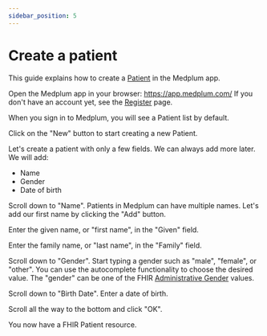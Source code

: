 ```yaml
---
sidebar_position: 5
---
```


# Create a patient

This guide explains how to create a [Patient](/docs/api/fhir/resources/patient) in the Medplum app.

Open the Medplum app in your browser: https://app.medplum.com/  If you don't have an account yet, see the [Register](./register) page.

When you sign in to Medplum, you will see a Patient list by default.

Click on the "New" button to start creating a new Patient.

Let's create a patient with only a few fields.  We can always add more later.  We will add:
* Name
* Gender
* Date of birth

Scroll down to "Name".  Patients in Medplum can have multiple names.  Let's add our first name by clicking the "Add" button.

Enter the given name, or "first name", in the "Given" field.

Enter the family name, or "last name", in the "Family" field.

Scroll down to "Gender".  Start typing a gender such as "male", "female", or "other".  You can use the autocomplete functionality to choose the desired value. The "gender" can be one of the FHIR [Administrative Gender](https://www.hl7.org/fhir/valueset-administrative-gender.html) values.

Scroll down to "Birth Date".  Enter a date of birth.

Scroll all the way to the bottom and click "OK".

You now have a FHIR Patient resource.
